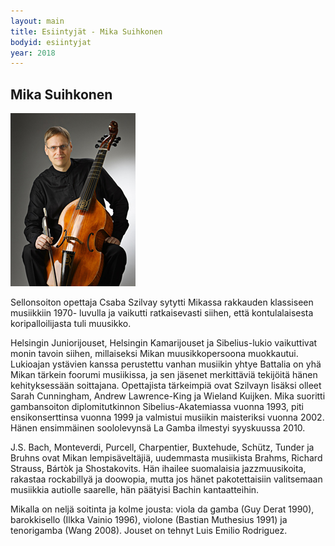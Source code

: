 ```yaml
---
layout: main
title: Esiintyjät - Mika Suihkonen
bodyid: esiintyjat
year: 2018
---
```

## Mika Suihkonen

![Mika Suihkonen](mika-suihkonen.jpg)

Sellonsoiton opettaja Csaba Szilvay sytytti Mikassa rakkauden
klassiseen musiikkiin 1970- luvulla ja vaikutti ratkaisevasti siihen,
että kontulalaisesta koripalloilijasta tuli muusikko.

Helsingin Juniorijouset, Helsingin Kamarijouset ja Sibelius-lukio
vaikuttivat monin tavoin siihen, millaiseksi Mikan muusikkopersoona
muokkautui. Lukioajan ystävien kanssa perustettu vanhan musiikin yhtye
Battalia on yhä Mikan tärkein foorumi musiikissa, ja sen jäsenet
merkittäviä tekijöitä hänen kehityksessään soittajana. Opettajista
tärkeimpiä ovat Szilvayn lisäksi olleet Sarah Cunningham, Andrew
Lawrence-King ja Wieland Kuijken. Mika suoritti gambansoiton
diplomitutkinnon Sibelius-Akatemiassa vuonna 1993, piti
ensikonserttinsa vuonna 1999 ja valmistui musiikin maisteriksi
vuonna 2002. Hänen ensimmäinen soololevynsä La Gamba ilmestyi
syyskuussa 2010.

J.S. Bach, Monteverdi, Purcell, Charpentier, Buxtehude, Schütz, Tunder
ja Bruhns ovat Mikan lempisäveltäjiä, uudemmasta musiikista Brahms,
Richard Strauss, Bártòk ja Shostakovits. Hän ihailee suomalaisia
jazzmuusikoita, rakastaa rockabillyä ja doowopia, mutta jos hänet
pakotettaisiin valitsemaan musiikkia autiolle saarelle, hän päätyisi
Bachin kantaatteihin.

Mikalla on neljä soitinta ja kolme jousta: viola da gamba (Guy Derat
1990), barokkisello (Ilkka Vainio 1996), violone (Bastian Muthesius
1991) ja tenorigamba (Wang 2008). Jouset on tehnyt Luis Emilio
Rodriguez.

